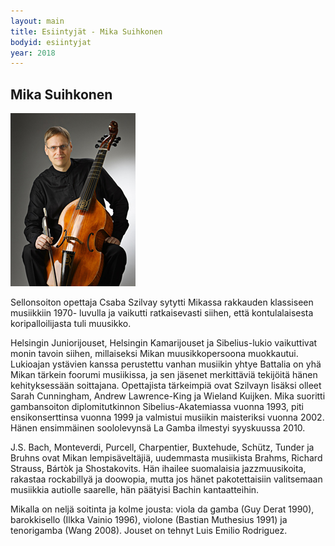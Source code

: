 ```yaml
---
layout: main
title: Esiintyjät - Mika Suihkonen
bodyid: esiintyjat
year: 2018
---
```

## Mika Suihkonen

![Mika Suihkonen](mika-suihkonen.jpg)

Sellonsoiton opettaja Csaba Szilvay sytytti Mikassa rakkauden
klassiseen musiikkiin 1970- luvulla ja vaikutti ratkaisevasti siihen,
että kontulalaisesta koripalloilijasta tuli muusikko.

Helsingin Juniorijouset, Helsingin Kamarijouset ja Sibelius-lukio
vaikuttivat monin tavoin siihen, millaiseksi Mikan muusikkopersoona
muokkautui. Lukioajan ystävien kanssa perustettu vanhan musiikin yhtye
Battalia on yhä Mikan tärkein foorumi musiikissa, ja sen jäsenet
merkittäviä tekijöitä hänen kehityksessään soittajana. Opettajista
tärkeimpiä ovat Szilvayn lisäksi olleet Sarah Cunningham, Andrew
Lawrence-King ja Wieland Kuijken. Mika suoritti gambansoiton
diplomitutkinnon Sibelius-Akatemiassa vuonna 1993, piti
ensikonserttinsa vuonna 1999 ja valmistui musiikin maisteriksi
vuonna 2002. Hänen ensimmäinen soololevynsä La Gamba ilmestyi
syyskuussa 2010.

J.S. Bach, Monteverdi, Purcell, Charpentier, Buxtehude, Schütz, Tunder
ja Bruhns ovat Mikan lempisäveltäjiä, uudemmasta musiikista Brahms,
Richard Strauss, Bártòk ja Shostakovits. Hän ihailee suomalaisia
jazzmuusikoita, rakastaa rockabillyä ja doowopia, mutta jos hänet
pakotettaisiin valitsemaan musiikkia autiolle saarelle, hän päätyisi
Bachin kantaatteihin.

Mikalla on neljä soitinta ja kolme jousta: viola da gamba (Guy Derat
1990), barokkisello (Ilkka Vainio 1996), violone (Bastian Muthesius
1991) ja tenorigamba (Wang 2008). Jouset on tehnyt Luis Emilio
Rodriguez.

